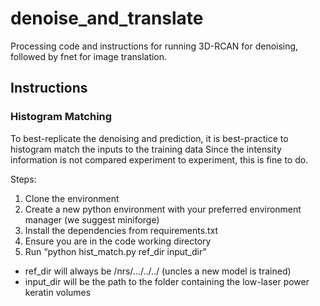 # denoise_and_translate
Processing code and instructions for running 3D-RCAN for denoising, followed by fnet for image translation.

## Instructions
### Histogram Matching
To best-replicate the denoising and prediction, it is best-practice to histogram match the inputs to the training data
Since the intensity information is not compared experiment to experiment, this is fine to do.

Steps: 
1. Clone the environment 
2. Create a new python environment with your preferred environment manager (we suggest miniforge)
3. Install the dependencies from requirements.txt
4. Ensure you are in the code working directory
5. Run “python hist_match.py ref_dir input_dir”
* ref_dir will always be /nrs/…/../../ (uncles a new model is trained)
* input_dir will be the path to the folder containing the low-laser power keratin volumes 
